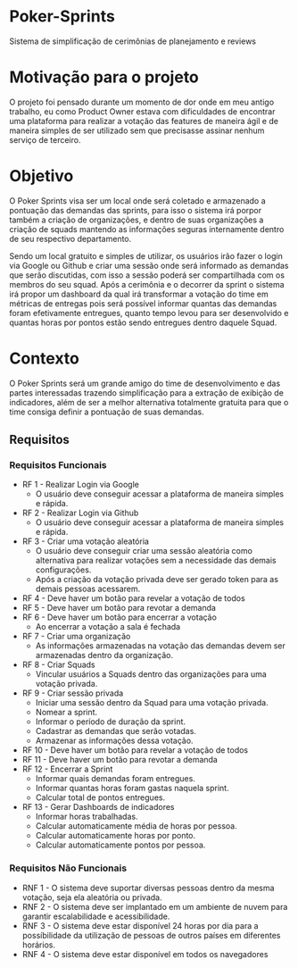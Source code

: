 # Poker-Sprints

Sistema de simplificação de cerimônias de planejamento e reviews 

# Motivação para o projeto 

O projeto foi pensado durante um momento de dor onde em meu antigo trabalho, eu como Product Owner estava com dificuldades de encontrar uma plataforma para realizar a votação das features de maneira ágil e de maneira simples de ser utilizado sem que precisasse assinar nenhum serviço de terceiro. 

# Objetivo 

O Poker Sprints visa ser um local onde será coletado e armazenado a pontuação das demandas das sprints, para isso o sistema irá porpor também a criação de organizações, e dentro de suas organizações a criação de squads mantendo as informações seguras internamente dentro de seu respectivo departamento.

Sendo um local gratuito e simples de utilizar, os usuários irão fazer o login via Google ou Github e criar uma sessão onde será informado as demandas que serão discutidas, com isso a sessão poderá ser compartilhada com os membros do seu squad. Após a cerimônia e o decorrer da sprint o sistema irá propor um dashboard da qual irá transformar a votação do time em métricas de entregas pois será possível informar quantas das demandas foram efetivamente entregues, quanto tempo levou para ser desenvolvido e quantas horas por pontos estão sendo entregues dentro daquele Squad.   

# Contexto

O Poker Sprints será um grande amigo do time de desenvolvimento e das partes interessadas trazendo simplificação para a extração de exibição de indicadores, além de ser a melhor alternativa totalmente gratuita para que o time consiga definir a pontuação de suas demandas.

## Requisitos 

### Requisitos Funcionais 
- RF 1 - Realizar Login via Google
  - O usuário deve conseguir acessar a plataforma de maneira simples e rápida.   
- RF 2 - Realizar Login via Github
  - O usuário deve conseguir acessar a plataforma de maneira simples e rápida. 
- RF 3 - Criar uma votação aleatória
  - O usuário deve conseguir criar uma sessão aleatória como alternativa para realizar votações sem a necessidade das demais configurações.
  - Após a criação da votação privada deve ser gerado token para as demais pessoas acessarem.
- RF 4 - Deve haver um botão para revelar a votação de todos
- RF 5 - Deve haver um botão para revotar a demanda
- RF 6 - Deve haver um botão para encerrar a votação
  -  Ao encerrar a votação a sala é fechada 
- RF 7 - Criar uma organização
  - As informações armazenadas na votação das demandas devem ser armazenadas dentro da organização.
- RF 8 -  Criar Squads
  - Vincular usuários a Squads dentro das organizações para uma votação privada.
- RF 9 - Criar sessão privada
  - Iniciar uma sessão dentro da Squad para uma votação privada.
  - Nomear a sprint.
  - Informar o período de duração da sprint.
  - Cadastrar as demandas que serão votadas.
  - Armazenar as informações dessa votação.
- RF 10 - Deve haver um botão para revelar a votação de todos
- RF 11 - Deve haver um botão para revotar a demanda 
- RF 12 - Encerrar a Sprint
  - Informar quais demandas foram entregues.
  - Informar quantas horas foram gastas naquela sprint.
  - Calcular total de pontos entregues.
- RF 13 - Gerar Dashboards de indicadores
  - Informar horas trabalhadas.
  - Calcular automaticamente média de horas por pessoa.
  - Calcular automaticamente horas por ponto.
  - Calcular automaticamente pontos por pessoa.
    
### Requisitos Não Funcionais 
- RNF 1 - O sistema deve suportar diversas pessoas dentro da mesma votação, seja ela aleatória ou privada.
- RNF 2 - O sistema deve ser implantado em um ambiente de nuvem para garantir escalabilidade e acessibilidade.
- RNF 3 - O sistema deve estar disponível 24 horas por dia para a possíbilidade da utilização de pessoas de outros países em diferentes horários.
- RNF 4 - O sistema deve estar disponível em todos os navegadores 
